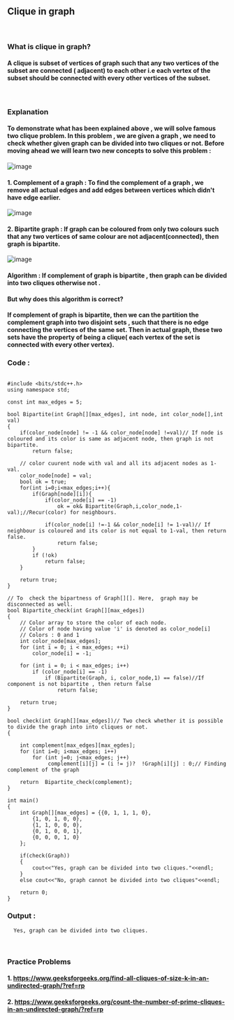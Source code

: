 ## Clique in graph

<br>

### What is clique in graph?
#### A clique is subset of vertices of graph such that any two vertices of the subset are connected ( adjacent) to each other i.e each vertex of the subset should be connected with every other vertices of the subset.

<br>

### Explanation 
#### To demonstrate what has been explained above , we will solve famous two clique problem. In this problem , we are given a graph , we need to check whether given graph can be divided into two cliques or not.  Before moving ahead we will learn two new concepts to solve this problem :
![image](https://user-images.githubusercontent.com/62798923/145687191-bcd3e0f4-0b96-437a-b765-2bcbd5ba5d64.png)

#### 1. Complement of a graph : To find the complement of a graph , we remove all actual edges and add edges between vertices which didn't have edge earlier.
![image](https://user-images.githubusercontent.com/62798923/145687206-deebcb4a-b069-456c-8b6f-049e2f5a2810.png)

#### 2. Bipartite graph :  If graph can be coloured from only two colours such that any two vertices of same colour are not adjacent(connected),  then graph is bipartite.
![image](https://user-images.githubusercontent.com/62798923/145687330-30661488-ac57-49ef-baf6-f779a900d3bf.png)


#### Algorithm : If complement of graph is bipartite , then graph can be divided into two cliques otherwise not .
#### But why does this algorithm is correct? 
#### If complement of graph is bipartite, then we can the partition the complement graph into two disjoint sets , such that there is no edge connecting the vertices of the same set. Then in actual graph, these two sets have the property of being a clique( each vertex of the set is connected with every other vertex).

### Code :
```

#include <bits/stdc++.h>
using namespace std;
  
const int max_edges = 5;
  
bool Bipartite(int Graph[][max_edges], int node, int color_node[],int val)
{
    if(color_node[node] != -1 && color_node[node] !=val)// If node is coloured and its color is same as adjacent node, then graph is not bipartite.
        return false;
         
    // color cuurent node with val and all its adjacent nodes as 1-val.
    color_node[node] = val;
    bool ok = true;
    for(int i=0;i<max_edges;i++){
        if(Graph[node][i]){
            if(color_node[i] == -1)
                ok = ok& Bipartite(Graph,i,color_node,1-val);//Recur(color) for neighbours.
                 
            if(color_node[i] !=-1 && color_node[i] != 1-val)// If neighbour is coloured and its color is not equal to 1-val, then return false.
                return false;
        }
        if (!ok)
            return false;
    }
     
    return true;
}
  
// To  check the bipartness of Graph[][]. Here,  graph may be disconnected as well.
bool Bipartite_check(int Graph[][max_edges])
{
    // Color array to store the color of each node.
    // Color of node having value 'i' is denoted as color_node[i]
    // Colors : 0 and 1
    int color_node[max_edges];
    for (int i = 0; i < max_edges; ++i)
        color_node[i] = -1;
  
    for (int i = 0; i < max_edges; i++)
        if (color_node[i] == -1)
            if (Bipartite(Graph, i, color_node,1) == false)//If component is not bipartite , then return false
                return false;
  
    return true;
}
  
bool check(int Graph[][max_edges])// Two check whether it is possible to divide the graph into into cliques or not.
{
    
    int complement[max_edges][max_egdes];
    for (int i=0; i<max_edges; i++)
        for (int j=0; j<max_edges; j++)
             complement[i][j] = (i != j)?  !Graph[i][j] : 0;// Finding complement of the graph
  
    return  Bipartite_check(complement);
}
  
int main()
{
    int Graph[][max_edges] = {{0, 1, 1, 1, 0},
        {1, 0, 1, 0, 0},
        {1, 1, 0, 0, 0},
        {0, 1, 0, 0, 1},
        {0, 0, 0, 1, 0}
    };
  
    if(check(Graph))
    {
        cout<<"Yes, graph can be divided into two cliques."<<endl;
    }
    else cout<<"No, graph cannot be divided into two cliques"<<endl;
    
    return 0;
}
```
### Output :
```
  Yes, graph can be divided into two cliques.
```
<br>

### Practice Problems
#### 1. https://www.geeksforgeeks.org/find-all-cliques-of-size-k-in-an-undirected-graph/?ref=rp
#### 2. https://www.geeksforgeeks.org/count-the-number-of-prime-cliques-in-an-undirected-graph/?ref=rp

<br>
